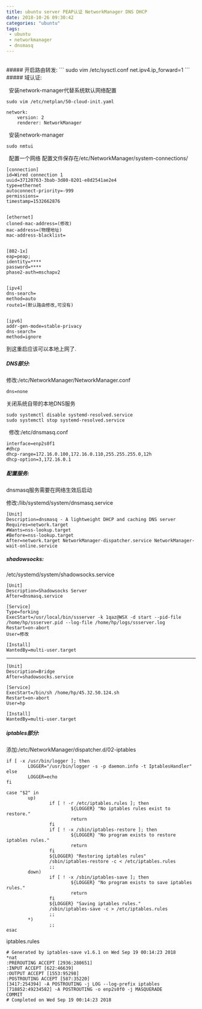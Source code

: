 ```yaml
---
title: ubuntu server PEAP认证 NetworkManager DNS DHCP
date: 2018-10-26 09:30:42
categories: "ubuntu"
tags: 
 - ubuntu
 - networkmanager
 - dnsmasq
---
```



<br />
##### 开启路由转发:
```
sudo vim /etc/sysctl.conf
net.ipv4.ip_forward=1
```
##### 域认证:

&ensp;安装network-manager代替系统默认网络配置
```
sudo vim /etc/netplan/50-cloud-init.yaml
```
```
network:
    version: 2
    renderer: NetworkManager
```
&ensp;安装network-manager
```
sudo nmtui
```
&ensp;配置一个网络 配置文件保存在/etc/NetworkManager/system-connections/
```
[connection]
id=Wired connection 1
uuid=37120763-3bab-3d80-8201-e8d2541ae2e4
type=ethernet
autoconnect-priority=-999
permissions=
timestamp=1532662876


[ethernet]
cloned-mac-address=(修改)
mac-address=(物理地址)
mac-address-blacklist=


[802-1x]
eap=peap;
identity=****
password=****
phase2-auth=mschapv2


[ipv4]
dns-search=
method=auto
route1=(默认路由修改,可没有)


[ipv6]
addr-gen-mode=stable-privacy
dns-search=
method=ignore
```
到这重启应该可以本地上网了.

##### DNS部分:

修改:/etc/NetworkManager/NetworkManager.conf
```
dns=none
```
关闭系统自带的本地DNS服务
```
sudo systemctl disable systemd-resolved.service
sudo systemctl stop systemd-resolved.service
```
&ensp;修改:/etc/dnsmasq.conf

```
interface=enp2s0f1
#dhcp
dhcp-range=172.16.0.100,172.16.0.110,255.255.255.0,12h
dhcp-option=3,172.16.0.1
```

##### 配置服务:

dnsmasq服务需要在网络生效后启动

修改:/lib/systemd/system/dnsmasq.service
```
[Unit]
Description=dnsmasq - A lightweight DHCP and caching DNS server
Requires=network.target
#Wants=nss-lookup.target
#Before=nss-lookup.target
After=network.target NetworkManager-dispatcher.service NetworkManager-wait-online.service
```

##### shadowsocks:

/etc/systemd/system/shadowsocks.service
```
[Unit]
Description=Shadowsocks Server
After=dnsmasq.service

[Service]
Type=forking
ExecStart=/usr/local/bin/ssserver -k 1qaz@WSX -d start --pid-file /home/hp/ssserver.pid --log-file /home/hp/logs/ssserver.log
Restart=on-abort
User=修改

[Install]
WantedBy=multi-user.target
```
---
```
[Unit]
Description=Bridge
After=shadowsocks.service

[Service]
ExecStart=/bin/sh /home/hp/45.32.50.124.sh
Restart=on-abort
User=hp

[Install]
WantedBy=multi-user.target
```
##### iptables部分:

添加:/etc/NetworkManager/dispatcher.d/02-iptables
```
if [ -x /usr/bin/logger ]; then
        LOGGER="/usr/bin/logger -s -p daemon.info -t IptablesHandler"
else
        LOGGER=echo
fi

case "$2" in
        up)
                if [ ! -r /etc/iptables.rules ]; then
                        ${LOGGER} "No iptables rules exist to restore."
                        return
                fi
                if [ ! -x /sbin/iptables-restore ]; then
                        ${LOGGER} "No program exists to restore iptables rules."
                        return
                fi
                ${LOGGER} "Restoring iptables rules"
                /sbin/iptables-restore -c < /etc/iptables.rules
                ;;
        down)
                if [ ! -x /sbin/iptables-save ]; then
                        ${LOGGER} "No program exists to save iptables rules."
                        return
                fi
                ${LOGGER} "Saving iptables rules."
                /sbin/iptables-save -c > /etc/iptables.rules
                ;;
        *)
                ;;
esac
```
iptables.rules
```
# Generated by iptables-save v1.6.1 on Wed Sep 19 00:14:23 2018
*nat
:PREROUTING ACCEPT [2936:280651]
:INPUT ACCEPT [622:46639]
:OUTPUT ACCEPT [1553:95298]
:POSTROUTING ACCEPT [587:35220]
[3417:254394] -A POSTROUTING -j LOG --log-prefix iptables
[718852:49234582] -A POSTROUTING -o enp2s0f0 -j MASQUERADE
COMMIT
# Completed on Wed Sep 19 00:14:23 2018
```
